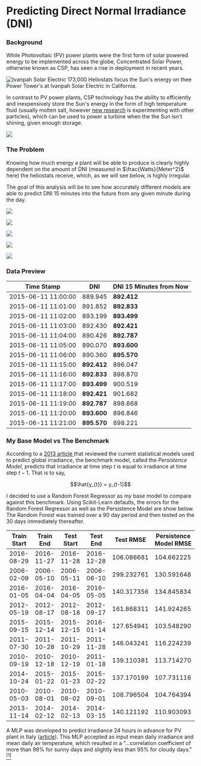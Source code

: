 # Predicting Direct Normal Irradiance (DNI)

### Background

While Photovoltaic (PV) power plants were the first form of solar powered energy to be implemented across the globe, Concentrated Solar Power, otherwise known as CSP, has seen a rise in deployment in recent years.

![Ivanpah Solar Electric](images/ivanpah_2.png)
173,000 Heliostats focus the Sun's energy on thee Power Tower's at Ivanpah Solar Electric in California.

In contrast to PV power plants, CSP technology has the ability to efficiently and inexpensively store the Sun's energy in the form of high temperature fluid (usually molten salt, however [new research](https://www.energy.gov/sites/prod/files/2016/08/f33/05-Ho_falling_particle_receiver_CSPSummit2016_0.pdf) is experimenting with other particles), which can be used to power a turbine when the the Sun isn't shining, given enough storage.

![](images/csp_diagram.jpg)

### The Problem

Knowing how much energy a plant will be able to produce is clearly highly dependent on the amount of DNI (measured in $\frac{Watts}{Meter^2}$ here) the heliostats receive, which, as we will see below, is highly irregular.

The goal of this analysis will be to see how accurately different models are able to predict DNI 15 minutes into the future from any given minute during the day.

![](images/correlation_plot.png)

![](images/avg_monthly_irradiance.png)

![](images/avg_hourly_irradiance.png)

![](images/irradiance_20170704.png)

![](images/irradiance_20170705.png)

### Data Preview

| Time Stamp  | DNI | DNI 15 Minutes from Now
| ------------- | ------------- | ------------- |
| 2015-06-11 11:00:00 | 889.945 | **892.412**
| 2015-06-11 11:01:00 | 891.852 | **892.833**
| 2015-06-11 11:02:00 | 893.199 | **893.499**
| 2015-06-11 11:03:00 | 892.430 | **892.421**
| 2015-06-11 11:04:00 | 890.426 | **892.787**
| 2015-06-11 11:05:00 | 890.070 | **893.600**
| 2015-06-11 11:06:00 | 890.360 | **895.570**
| 2015-06-11 11:15:00 | **892.412** | 896.047
| 2015-06-11 11:16:00 | **892.833** | 898.870
| 2015-06-11 11:17:00 | **893.499** | 900.519
| 2015-06-11 11:18:00 | **892.421** | 901.682
| 2015-06-11 11:19:00 | **892.787** | 898.668
| 2015-06-11 11:20:00 | **893.600** | 896.846
| 2015-06-11 11:21:00 | **895.570** | 898.221

### My Base Model vs The Benchmark

According to a [2013 article ](https://ac-els-cdn-com.www2.lib.ku.edu/S1364032113004334/1-s2.0-S1364032113004334-main.pdf?_tid=41f83cfe-de21-4d94-803f-a7470d8e51df&acdnat=1523992118_8198b37af15a4d0e24f139dfcd721a9d) that reviewed the current statistical models used to predict global irradiance, the benchmark model, called the *Persistence Model*, predicts that irradiance at time step $t$ is equal to irradiance at time step $t-1$. That is to say,

$$\hat{y_{t}} = y_{t-1}$$

I decided to use a Random Forest Regressor as my base model to compare against this benchmark. Using Scikit-Learn defaults, the errors for the Random Forest Regressor as well as the Persistence Model are show below. The Random Forest was trained over a 90 day period and then tested on the 30 days immediately thereafter.

| Train Start  | Train End | Test Start | Test End | Test RMSE | Persistence Model RMSE |
| ------------- | ------------- | ------------- | ------------- | ------------- | ------------- |
| 2016-08-29 | 2016-11-27 | 2016-11-28 | 2016-12-28 | 106.086681 | 104.662225
| 2006-02-09 | 2006-05-10 | 2006-05-11 | 2006-06-10 | 299.232761 | 130.591648
| 2016-01-05 | 2016-04-04 | 2016-04-05 | 2016-05-05 | 140.317356 | 134.845834
| 2012-05-19 | 2012-08-17 | 2012-08-18 | 2012-09-17 | 161.868311 | 141.924265
| 2015-09-15 | 2015-12-14 | 2015-12-15 | 2016-01-14 | 127.654941 | 103.548290
| 2011-07-30 | 2011-10-28 | 2011-10-29 | 2011-11-28 | 146.043241 | 116.224239
| 2010-09-19 | 2010-12-18 | 2010-12-19 | 2011-01-18 | 139.110381 | 113.714270
| 2014-10-24 | 2015-01-22 | 2015-01-23 | 2015-02-22 | 137.170199 | 107.731116
| 2010-05-03 | 2010-08-01 | 2010-08-02 | 2010-09-01 | 108.796504 | 104.764394
| 2013-11-14 | 2014-02-12 | 2014-02-13 | 2014-03-15 | 140.121192 | 110.903093


A MLP was developed to predict irradiance 24 hours in advance for PV plant in Italy ([article](https://ac-els-cdn-com.www2.lib.ku.edu/S0038092X10000782/1-s2.0-S0038092X10000782-main.pdf?_tid=85616b05-995e-48d0-bfa8-9fd7fae6cf27&acdnat=1523992062_3fc582bfafa044fee8fcabd7275d202b)). This MLP accepted as input mean daily irradiance and mean daily air temperature, which resulted in a "...correlation coefficient of more than 98% for sunny days and slightly less than 95% for cloudy days."[$^{[1]}$](https://ac-els-cdn-com.www2.lib.ku.edu/S0038092X10000782/1-s2.0-S0038092X10000782-main.pdf?_tid=85616b05-995e-48d0-bfa8-9fd7fae6cf27&acdnat=1523992062_3fc582bfafa044fee8fcabd7275d202b)
